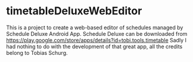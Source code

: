 timetableDeluxeWebEditor
========================

This is a project to create a web-based editor of schedules managed by Schedule Deluxe Android App.
Schedule Deluxe can be downloaded from https://play.google.com/store/apps/details?id=tobi.tools.timetable
Sadly I had nothing to do with the development of that great app, all the credits belong to Tobias Schurg.

